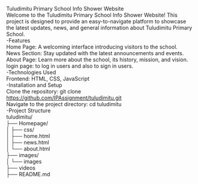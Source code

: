 Tuludimitu Primary School Info Shower Website <br>
Welcome to the Tuludimitu Primary School Info Shower Website! This project is designed to provide an easy-to-navigate platform to showcase the latest updates, news, and general information about Tuludimitu Primary School.<br>
-Features<br>
Home Page: A welcoming interface introducing visitors to the school.<br>
News Section: Stay updated with the latest announcements and events.<br>
About Page: Learn more about the school, its history, mission, and vision.<br>
login page: to log in users and also to sign in users.<br>
-Technologies Used<br>
Frontend: HTML, CSS, JavaScript<br>
-Installation and Setup<br>
Clone the repository: git clone https://github.com/IPAssignment/tuludimitu.git<br>
Navigate to the project directory: cd tuludimitu<br>
-Project Structure<br>
tuludimitu/<br>
├── Homepage/<br>
│   ├── css/<br>
│   ├── home.html<br>
│   ├── news.html<br>
│   └── about.html<br>
├── images/<br>
│   └── images<br>
├── videos<br>
├── README.md<br>

